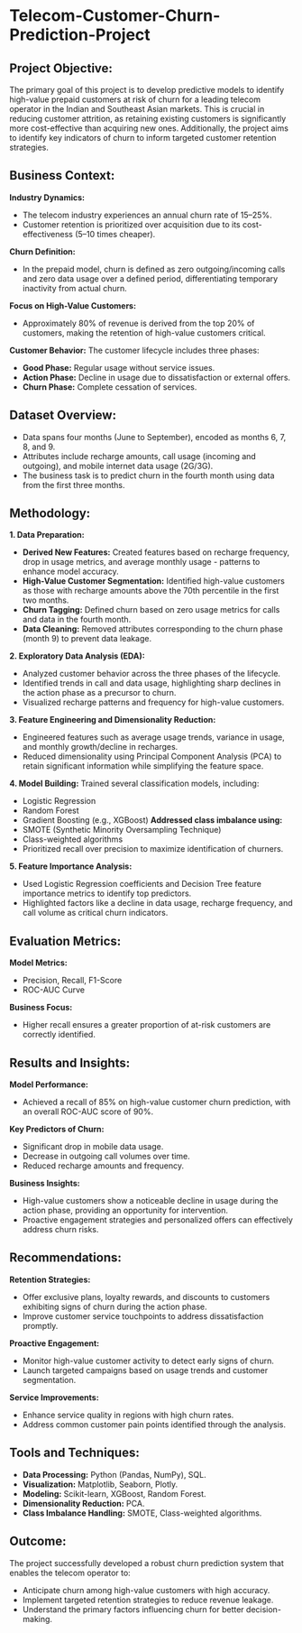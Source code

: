 # Telecom-Customer-Churn-Prediction-Project

## Project Objective:
The primary goal of this project is to develop predictive models to identify high-value prepaid customers at risk of churn for a leading telecom operator in the Indian and Southeast Asian markets. This is crucial in reducing customer attrition, as retaining existing customers is significantly more cost-effective than acquiring new ones. Additionally, the project aims to identify key indicators of churn to inform targeted customer retention strategies.

## Business Context:
**Industry Dynamics:**
- The telecom industry experiences an annual churn rate of 15–25%.
- Customer retention is prioritized over acquisition due to its cost-effectiveness (5–10 times cheaper).
  
**Churn Definition:**
- In the prepaid model, churn is defined as zero outgoing/incoming calls and zero data usage over a defined period, differentiating temporary inactivity from actual churn.
  
**Focus on High-Value Customers:**
- Approximately 80% of revenue is derived from the top 20% of customers, making the retention of high-value customers critical.
  
**Customer Behavior:**
The customer lifecycle includes three phases:
- **Good Phase:** Regular usage without service issues.
- **Action Phase:** Decline in usage due to dissatisfaction or external offers.
- **Churn Phase:** Complete cessation of services.
  
## Dataset Overview:
- Data spans four months (June to September), encoded as months 6, 7, 8, and 9.
- Attributes include recharge amounts, call usage (incoming and outgoing), and mobile internet data usage (2G/3G).
- The business task is to predict churn in the fourth month using data from the first three months.

## Methodology:
**1. Data Preparation:**

- **Derived New Features:** Created features based on recharge frequency, drop in usage metrics, and average monthly usage - patterns to enhance model accuracy.
- **High-Value Customer Segmentation:** Identified high-value customers as those with recharge amounts above the 70th percentile in the first two months.
- **Churn Tagging:** Defined churn based on zero usage metrics for calls and data in the fourth month.
- **Data Cleaning:** Removed attributes corresponding to the churn phase (month 9) to prevent data leakage.
  
**2. Exploratory Data Analysis (EDA):**
- Analyzed customer behavior across the three phases of the lifecycle.
- Identified trends in call and data usage, highlighting sharp declines in the action phase as a precursor to churn.
- Visualized recharge patterns and frequency for high-value customers.

**3. Feature Engineering and Dimensionality Reduction:**
- Engineered features such as average usage trends, variance in usage, and monthly growth/decline in recharges.
- Reduced dimensionality using Principal Component Analysis (PCA) to retain significant information while simplifying the feature space.

**4. Model Building:**
Trained several classification models, including:
- Logistic Regression
- Random Forest
- Gradient Boosting (e.g., XGBoost)
 **Addressed class imbalance using:**
- SMOTE (Synthetic Minority Oversampling Technique)
- Class-weighted algorithms
- Prioritized recall over precision to maximize identification of churners.

**5. Feature Importance Analysis:**
- Used Logistic Regression coefficients and Decision Tree feature importance metrics to identify top predictors.
- Highlighted factors like a decline in data usage, recharge frequency, and call volume as critical churn indicators.

## Evaluation Metrics:
**Model Metrics:**
- Precision, Recall, F1-Score
- ROC-AUC Curve
  
**Business Focus:**
- Higher recall ensures a greater proportion of at-risk customers are correctly identified.

## Results and Insights:
**Model Performance:**
- Achieved a recall of 85% on high-value customer churn prediction, with an overall ROC-AUC score of 90%.
  
**Key Predictors of Churn:**
- Significant drop in mobile data usage.
- Decrease in outgoing call volumes over time.
- Reduced recharge amounts and frequency.
  
**Business Insights:**
- High-value customers show a noticeable decline in usage during the action phase, providing an opportunity for intervention.
- Proactive engagement strategies and personalized offers can effectively address churn risks.

## Recommendations:
**Retention Strategies:**
- Offer exclusive plans, loyalty rewards, and discounts to customers exhibiting signs of churn during the action phase.
- Improve customer service touchpoints to address dissatisfaction promptly.
  
**Proactive Engagement:**
- Monitor high-value customer activity to detect early signs of churn.
- Launch targeted campaigns based on usage trends and customer segmentation.
  
**Service Improvements:**
- Enhance service quality in regions with high churn rates.
- Address common customer pain points identified through the analysis.

## Tools and Techniques:
- **Data Processing:** Python (Pandas, NumPy), SQL.
- **Visualization:** Matplotlib, Seaborn, Plotly.
- **Modeling:** Scikit-learn, XGBoost, Random Forest.
- **Dimensionality Reduction:** PCA.
- **Class Imbalance Handling:** SMOTE, Class-weighted algorithms.

## Outcome:
The project successfully developed a robust churn prediction system that enables the telecom operator to:
- Anticipate churn among high-value customers with high accuracy.
- Implement targeted retention strategies to reduce revenue leakage.
- Understand the primary factors influencing churn for better decision-making.
